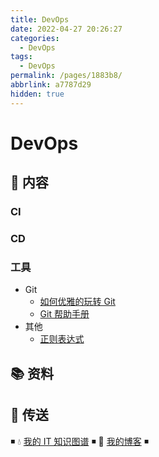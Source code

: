 ```yaml
---
title: DevOps
date: 2022-04-27 20:26:27
categories: 
  - DevOps
tags: 
  - DevOps
permalink: /pages/1883b8/
abbrlink: a7787d29
hidden: true
---
```


# DevOps

## 📖 内容

### CI

### CD

### 工具

- Git
  - [如何优雅的玩转 Git](99.工具/01.Git/01.如何优雅的玩转Git.md)
  - [Git 帮助手册](99.工具/01.Git/02.Git帮助手册.md)
- 其他
  - [正则表达式](99.工具/99.其他/01.正则表达式.md)

## 📚 资料

## 🚪 传送

◾ 💧 [我的 IT 知识图谱](https://dunwu.github.io/waterdrop/) ◾ 🎯 [我的博客](https://dunwu.github.io/blog/) ◾
